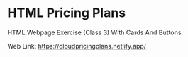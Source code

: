 # HTML Pricing Plans
HTML Webpage Exercise (Class 3) With Cards And Buttons

Web Link: https://cloudpricingplans.netlify.app/
